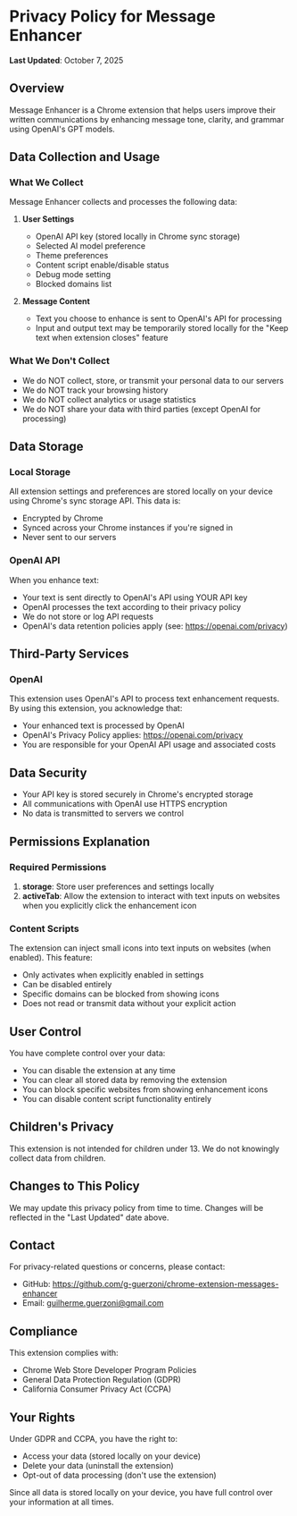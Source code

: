 # Privacy Policy for Message Enhancer

**Last Updated**: October 7, 2025

## Overview
Message Enhancer is a Chrome extension that helps users improve their written communications by enhancing message tone, clarity, and grammar using OpenAI's GPT models.

## Data Collection and Usage

### What We Collect
Message Enhancer collects and processes the following data:

1. **User Settings**
   - OpenAI API key (stored locally in Chrome sync storage)
   - Selected AI model preference
   - Theme preferences
   - Content script enable/disable status
   - Debug mode setting
   - Blocked domains list

2. **Message Content**
   - Text you choose to enhance is sent to OpenAI's API for processing
   - Input and output text may be temporarily stored locally for the "Keep text when extension closes" feature

### What We Don't Collect
- We do NOT collect, store, or transmit your personal data to our servers
- We do NOT track your browsing history
- We do NOT collect analytics or usage statistics
- We do NOT share your data with third parties (except OpenAI for processing)

## Data Storage

### Local Storage
All extension settings and preferences are stored locally on your device using Chrome's sync storage API. This data is:
- Encrypted by Chrome
- Synced across your Chrome instances if you're signed in
- Never sent to our servers

### OpenAI API
When you enhance text:
- Your text is sent directly to OpenAI's API using YOUR API key
- OpenAI processes the text according to their privacy policy
- We do not store or log API requests
- OpenAI's data retention policies apply (see: https://openai.com/privacy)

## Third-Party Services

### OpenAI
This extension uses OpenAI's API to process text enhancement requests. By using this extension, you acknowledge that:
- Your enhanced text is processed by OpenAI
- OpenAI's Privacy Policy applies: https://openai.com/privacy
- You are responsible for your OpenAI API usage and associated costs

## Data Security
- Your API key is stored securely in Chrome's encrypted storage
- All communications with OpenAI use HTTPS encryption
- No data is transmitted to servers we control

## Permissions Explanation

### Required Permissions
1. **storage**: Store user preferences and settings locally
2. **activeTab**: Allow the extension to interact with text inputs on websites when you explicitly click the enhancement icon

### Content Scripts
The extension can inject small icons into text inputs on websites (when enabled). This feature:
- Only activates when explicitly enabled in settings
- Can be disabled entirely
- Specific domains can be blocked from showing icons
- Does not read or transmit data without your explicit action

## User Control
You have complete control over your data:
- You can disable the extension at any time
- You can clear all stored data by removing the extension
- You can block specific websites from showing enhancement icons
- You can disable content script functionality entirely

## Children's Privacy
This extension is not intended for children under 13. We do not knowingly collect data from children.

## Changes to This Policy
We may update this privacy policy from time to time. Changes will be reflected in the "Last Updated" date above.

## Contact
For privacy-related questions or concerns, please contact:
- GitHub: https://github.com/g-guerzoni/chrome-extension-messages-enhancer
- Email: guilherme.guerzoni@gmail.com

## Compliance
This extension complies with:
- Chrome Web Store Developer Program Policies
- General Data Protection Regulation (GDPR)
- California Consumer Privacy Act (CCPA)

## Your Rights
Under GDPR and CCPA, you have the right to:
- Access your data (stored locally on your device)
- Delete your data (uninstall the extension)
- Opt-out of data processing (don't use the extension)

Since all data is stored locally on your device, you have full control over your information at all times.
